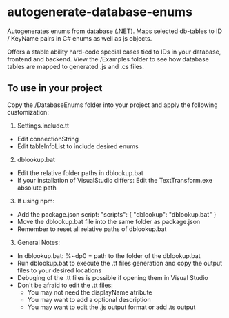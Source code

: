 # autogenerate-database-enums
Autogenerates enums from database (.NET). Maps selected db-tables to ID / KeyName pairs in C# enums as well as js objects.

Offers a stable ability hard-code special cases tied to IDs in your database, frontend and backend. View the /Examples folder to see how database tables are mapped to generated .js and .cs files.

## To use in your project
Copy the /DatabaseEnums folder into your project and apply the following customization:

1. Settings.include.tt
  - Edit connectionString
  - Edit tableInfoList to include desired enums

2. dblookup.bat
  - Edit the relative folder paths in dblookup.bat
  - If your installation of VisualStudio differs: Edit the TextTransform.exe absolute path

3. If using npm:
  - Add the package.json script: "scripts": { "dblookup": "dblookup.bat" }
  - Move the dblookup.bat file into the same folder as package.json
  - Remember to reset all relative paths of dblookup.bat

3. General Notes:
  - In dblookup.bat: %~dp0 = path to the folder of the dblookup.bat
  - Run dblookup.bat to execute the .tt files generation and copy the output files to your desired locations
  - Debuging of the .tt files is possible if opening them in Visual Studio
  - Don't be afraid to edit the .tt files:
    - You may not need the displayName atribute
    - You may want to add a optional description
    - You may want to edit the .js output format or add .ts output
